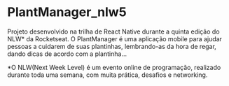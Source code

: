 # PlantManager_nlw5
Projeto desenvolvido na trilha de React Native durante a quinta edição do NLW* da Rocketseat. O PlantManager é uma aplicação mobile para ajudar pessoas a cuidarem de suas plantinhas, lembrando-as da hora de regar, dando dicas de acordo com a plantinha...



*O NLW(Next Week Level) é um evento online de programação, realizado durante toda uma semana, com muita prática, desafios e networking.
